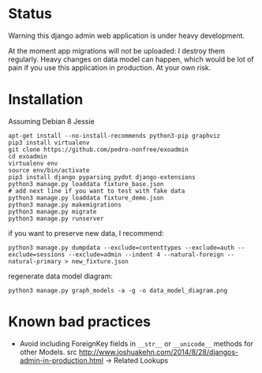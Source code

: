 # Status

Warning this django admin web application is under heavy development.

At the moment app migrations will not be uploaded: I destroy them regularly. Heavy changes on data model can happen, which would be lot of pain if you use this application in production. At your own risk.

# Installation

Assuming Debian 8 Jessie
```
apt-get install --no-install-recommends python3-pip graphviz
pip3 install virtualenv
git clone https://github.com/pedro-nonfree/exoadmin
cd exoadmin
virtualenv env
source env/bin/activate
pip3 install django pyparsing pydot django-extensions
python3 manage.py loaddata fixture_base.json
# add next line if you want to test with fake data
python3 manage.py loaddata fixture_demo.json
python3 manage.py makemigrations
python3 manage.py migrate
python3 manage.py runserver
```

if you want to preserve new data, I recommend:

```
python3 manage.py dumpdata --exclude=contenttypes --exclude=auth --exclude=sessions --exclude=admin --indent 4 --natural-foreign --natural-primary > new_fixture.json
```

regenerate data model diagram:

```
python3 manage.py graph_models -a -g -o data_model_diagram.png
```

# Known bad practices

- Avoid including ForeignKey fields in `__str__` or `__unicode__` methods for other Models. src http://www.joshuakehn.com/2014/8/28/djangos-admin-in-production.html -> Related Lookups
